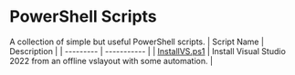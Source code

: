 # PowerShell Scripts
A collection of simple but useful PowerShell scripts.
| Script Name | Description |
| --------- | ----------- |
| [InstallVS.ps1](InstallVS.ps1) | Install Visual Studio 2022 from an offline vslayout with some automation. |
